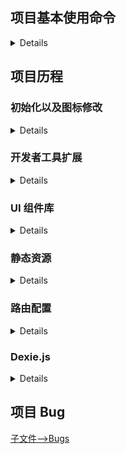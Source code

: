 ## 项目基本使用命令

<details><summary>Details</summary>

<br />

* 安装依赖

```bash
yarn
```

* 项目运行

```bash
yarn start
```

* 项目打包

```bash
yarn package
```

</details>

## 项目历程

### 初始化以及图标修改

<details><summary>Details</summary>

<br />

执行 `yarn` 安装依赖时 electron 安装失败，出现 404，需要更换 electron 安装相关路径信息，这是因为淘宝镜像的资源路径和官方的资源路径不同，官方的比淘宝的多了个 `v` 。

<br />

```bash
yarn config set electron_mirror http://npm.taobao.org/mirrors/electron/

yarn config set electron_custom_dir v13.1.2
```

<br />

图标修改 --> 在项目的 `assets` 文件夹中添加 logo 文件，更改 `package.json` 和 `main.ts` 中有关 icon 的信息，更换为 logo 文件，执行打包命令即可，会生成对应的软件包。

</details>

### 开发者工具扩展

<details><summary>Details</summary>

<br />

在开发，在 `main.ts` 文件中添加这段代码即可；

<br >

```js
  mainWindow.webContents.openDevTools()
```

</details>

### UI 组件库

<details><summary>Details</summary>

<br />

目前使用的是 [MUI](https://mui.com/)

</details>

### 静态资源

<details><summary>Details</summary>

<br />

所有静态资源存放在 `assets` 文件夹中

注意引入写法 git-commit->[add Welcome Page](https://github.com/kok-s0s/kk-react/commit/aac846155d157bc9d5d95c1f76be6644db269602)

</details>

### 路由配置

<details><summary>Details</summary>

<br />

引入 `react router v6`

注意 electron 使用的是 `HashRouter`

git-commit->[add React Router v6 && make a test file](https://github.com/kok-s0s/kk-react/commit/d0ce34bf0f9adffd23b82ed49dfa06530ad6129e)

</details>

### Dexie.js

<details><summary>Details</summary>

<br />

用于在本地存储长期数据

git-commit->[add Todo Function](https://github.com/kok-s0s/kk-react/commit/b6b2c0f5e02684aa63076e919b46553dede4798f)

</details>

## 项目 Bug

[子文件-->Bugs](./Bugs.md)
